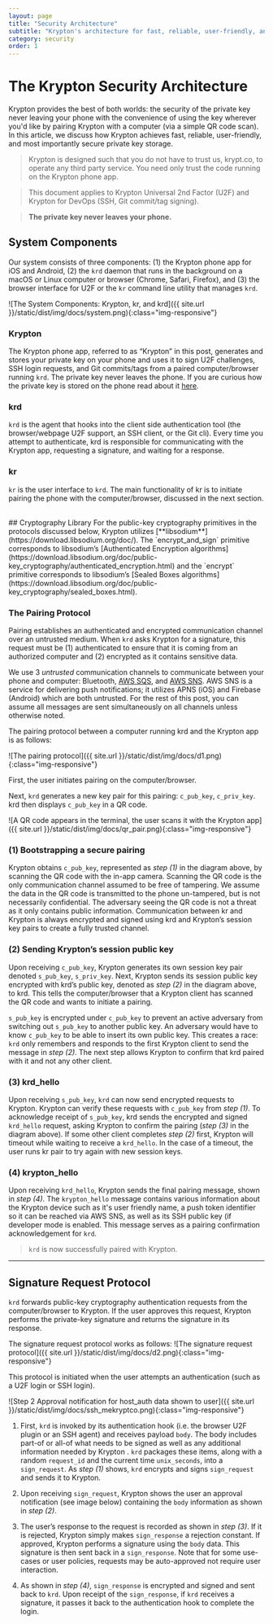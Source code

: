 ```yaml
---
layout: page
title: "Security Architecture"
subtitle: "Krypton's architecture for fast, reliable, user-friendly, and secure private key storage"
category: security
order: 1
---
```


# The Krypton Security Architecture
Krypton provides the best of both worlds: the security of the private key never leaving your phone with the convenience of using the key wherever you'd like by pairing Krypton with a computer (via a simple QR code scan). In this article, we discuss how Krypton achieves fast, reliable, user-friendly, and most importantly secure private key storage.

> Krypton is designed such that you do not have to trust us, krypt.co, to operate any third party service. You need only trust the code running on the Krypton phone app. 

> This document applies to Krypton Universal 2nd Factor (U2F) and Krypton for DevOps (SSH, Git commit/tag signing).

>**The private key never leaves your phone.**

## System Components
Our system consists of three components: (1) the Krypton phone app for iOS and Android, (2) the `krd` daemon that runs in the background on a macOS or Linux computer or browser (Chrome, Safari, Firefox), and (3) the browser interface for U2F or the `kr` command line utility that manages `krd`.

![The System Components: Krypton, kr, and krd]({{ site.url }}/static/dist/img/docs/system.png){:class="img-responsive"}


### Krypton
The Krypton phone app, referred to as “Krypton” in this post, generates and stores your private key on your phone and uses it to sign U2F challenges, SSH login requests, and Git commits/tags from a paired computer/browser running `krd`. The private key never leaves the phone. If you are curious how the private key is stored on the phone read about it [here](https://krypt.co/docs/security/privacy-policy.html#private-key-storage).


### krd
`krd` is the agent that hooks into the client side authentication tool (the browser/webpage U2F support, an SSH client, or the Git cli). Every time you attempt to authenticate, krd is responsible for communicating with the Krypton app, requesting a signature, and waiting for a response.


### kr
`kr` is the user interface to `krd`. The main functionality of kr is to initiate pairing the phone with the computer/browser, discussed in the next section.

<br>
## Cryptography Library
For the public-key cryptography primitives in the protocols discussed below, Krypton utilizes [**libsodium**](https://download.libsodium.org/doc/). The `encrypt_and_sign` primitive corresponds to libsodium’s [Authenticated Encryption algorithms](https://download.libsodium.org/doc/public-key_cryptography/authenticated_encryption.html) and the `encrypt` primitive corresponds to libsodium’s [Sealed Boxes algorithms](https://download.libsodium.org/doc/public-key_cryptography/sealed_boxes.html).
<br>

### The Pairing Protocol
Pairing establishes an authenticated and encrypted communication channel over an untrusted medium.
When `krd` asks Krypton for a signature, this request must be (1) authenticated to ensure that it is coming from an authorized computer and (2) encrypted as it contains sensitive data.

We use 3 *untrusted* communication channels to communicate between your phone and computer: Bluetooth, [AWS SQS](https://aws.amazon.com/sqs/), and [AWS SNS](https://aws.amazon.com/sns). AWS SNS is a service for delivering push notifications; it utilizes APNS (iOS) and Firebase (Android) which are both untrusted. For the rest of this post, you can assume all messages are sent simultaneously on all channels unless otherwise noted.

The pairing protocol between a computer running krd and the Krypton app is as follows:

![The pairing protocol]({{ site.url }}/static/dist/img/docs/d1.png){:class="img-responsive"}

First, the user initiates pairing on the computer/browser.

Next, `krd` generates a new key pair for this pairing: `c_pub_key`, `c_priv_key`. krd then displays `c_pub_key` in a QR code.

![A QR code appears in the terminal, the user scans it with the Krypton app]({{ site.url }}/static/dist/img/docs/qr_pair.png){:class="img-responsive"}


### (1) Bootstrapping a secure pairing
Krypton obtains `c_pub_key`, represented as *step (1)* in the diagram above, by scanning the QR code with the in-app camera. Scanning the QR code is the only communication channel assumed to be free of tampering. We assume the data in the QR code is transmitted to the phone un-tampered, but is not necessarily confidential. The adversary seeing the QR code is not a threat as it only contains public information. Communication between kr and Krypton is always encrypted and signed using krd and Krypton’s session key pairs to create a fully trusted channel.


### (2) Sending Krypton’s session public key
Upon receiving `c_pub_key`, Krypton generates its own session key pair denoted `s_pub_key`, `s_priv_key`.
Next, Krypton sends its session public key encrypted with krd’s public key, denoted as *step (2)* in the diagram above, to krd. This tells the computer/browser that a Krypton client has scanned the QR code and wants to initiate a pairing.

`s_pub_key` is encrypted under `c_pub_key` to prevent an active adversary from switching out `s_pub_key` to another public key. An adversary would have to know `c_pub_key` to be able to insert its own public key. This creates a race: `krd` only remembers and responds to the first Krypton client to send the message in *step (2)*. The next step allows Krypton to confirm that krd paired with it and not any other client.


### (3) krd_hello
Upon receiving `s_pub_key`, `krd` can now send encrypted requests to Krypton. Krypton can verify these requests with `c_pub_key` from *step (1)*. To acknowledge receipt of `s_pub_key`, krd sends the encrypted and signed `krd_hello` request, asking Krypton to confirm the pairing (*step (3)* in the diagram above). If some other client completes *step (2)* first, Krypton will timeout while waiting to receive a `krd_hello`. In the case of a timeout, the user runs kr pair to try again with new session keys.


### (4) krypton_hello
Upon receiving `krd_hello`, Krypton sends the final pairing message, shown in *step (4)*. The `krypton_hello` message contains various information about the Krypton device such as it's user friendly name, a push token identifier so it can be reached via AWS SNS, as well as its SSH public key (if developer mode is enabled. This message serves as a pairing confirmation acknowledgement for `krd`.

> `krd` is now successfully paired with Krypton.

<hr>

## Signature Request Protocol
`krd` forwards public-key cryptography authentication requests from the computer/browser to Krypton. If the user approves this request, Krypton performs the private-key signature and returns the signature in its response.

The signature request protocol works as follows:
![The signature request protocol]({{ site.url }}/static/dist/img/docs/d2.png){:class="img-responsive"}

This protocol is initiated when the user attempts an authentication (such as a U2F login or SSH login).

![Step 2 Approval notification for host_auth data shown to user]({{ site.url }}/static/dist/img/docs/ssh_mekryptco.png){:class="img-responsive"}

 
1. First, `krd` is invoked by its authentication hook (i.e. the browser U2F plugin or an SSH agent) and receives payload `body`. The body includes part-of or all-of what needs to be signed as well as any additional information needed by Krypton . `krd` packages these items, along with a random `request_id` and the current time `unix_seconds`, into a `sign_request`. As *step (1)* shows, `krd` encrypts and signs `sign_request` and sends it to Krypton.

2. Upon receiving `sign_request`, Krypton shows the user an approval notification (see image below) containing the `body` information as shown in *step (2)*.

3. The user’s response to the request is recorded as shown in *step (3)*. If it is rejected, Krypton simply makes `sign_response` a rejection constant. If approved, Krypton performs a signature using the `body` data. This signature is then sent back in a `sign_response`. Note that for some use-cases or user policies, requests may be auto-approved not require user interaction.

4. As shown in *step (4)*, `sign_response` is encrypted and signed and sent back to `krd`. Upon receipt of the `sign_response`, if `krd` receives a signature, it passes it back to the authentication hook to complete the login.




